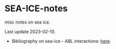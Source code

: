 # SEA-ICE-notes
misc notes on sea ice.

Last update 2023-02-10.

* Bibliography on sea-ice - ABL interactions: [here](https://github.com/stephanieleroux/SEA-ICE-notes/blob/main/biblio-ABL-interaction.md).
